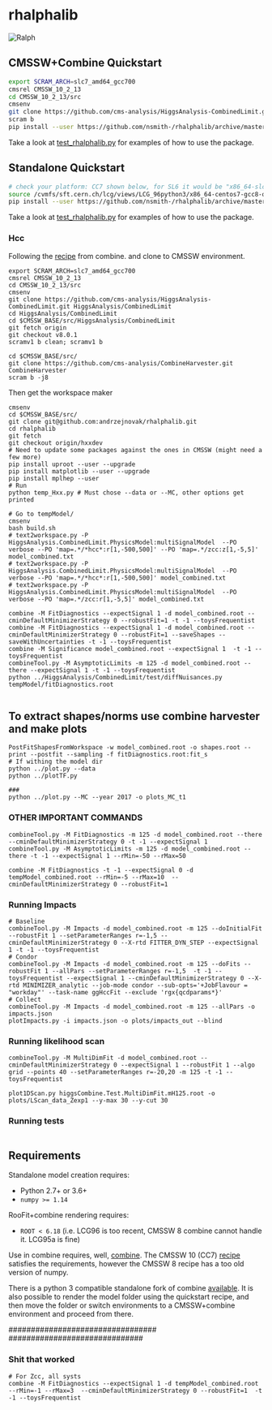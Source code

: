 # rhalphalib

![Ralph](https://upload.wikimedia.org/wikipedia/en/thumb/1/14/Ralph_Wiggum.png/220px-Ralph_Wiggum.png)

## CMSSW+Combine Quickstart
```bash
export SCRAM_ARCH=slc7_amd64_gcc700
cmsrel CMSSW_10_2_13
cd CMSSW_10_2_13/src
cmsenv
git clone https://github.com/cms-analysis/HiggsAnalysis-CombinedLimit.git HiggsAnalysis/CombinedLimit
scram b
pip install --user https://github.com/nsmith-/rhalphalib/archive/master.zip
```
Take a look at [test_rhalphalib.py](https://github.com/nsmith-/rhalphalib/blob/master/tests/test_rhalphalib.py)
for examples of how to use the package.

## Standalone Quickstart
```bash
# check your platform: CC7 shown below, for SL6 it would be "x86_64-slc6-gcc8-opt"
source /cvmfs/sft.cern.ch/lcg/views/LCG_96python3/x86_64-centos7-gcc8-opt/setup.sh  # or .csh, etc.
pip install --user https://github.com/nsmith-/rhalphalib/archive/master.zip
```
Take a look at [test_rhalphalib.py](https://github.com/nsmith-/rhalphalib/blob/master/tests/test_rhalphalib.py)
for examples of how to use the package.

### Hcc
Following the [recipe](https://cms-analysis.github.io/HiggsAnalysis-CombinedLimit/#cc7-release-cmssw_10_2_x-recommended-version) from combine. and clone to CMSSW environment.
```
export SCRAM_ARCH=slc7_amd64_gcc700
cmsrel CMSSW_10_2_13
cd CMSSW_10_2_13/src
cmsenv
git clone https://github.com/cms-analysis/HiggsAnalysis-CombinedLimit.git HiggsAnalysis/CombinedLimit
cd HiggsAnalysis/CombinedLimit
cd $CMSSW_BASE/src/HiggsAnalysis/CombinedLimit
git fetch origin
git checkout v8.0.1
scramv1 b clean; scramv1 b

cd $CMSSW_BASE/src/
git clone https://github.com/cms-analysis/CombineHarvester.git CombineHarvester
scram b -j8
```
Then get the workspace maker

```
cmsenv
cd $CMSSW_BASE/src/
git clone git@github.com:andrzejnovak/rhalphalib.git
cd rhalphalib
git fetch
git checkout origin/hxxdev
# Need to update some packages against the ones in CMSSW (might need a few more)
pip install uproot --user --upgrade
pip install matplotlib --user --upgrade
pip install mplhep --user
# Run
python temp_Hxx.py # Must chose --data or --MC, other options get printed

# Go to tempModel/
cmsenv
bash build.sh
# text2workspace.py -P HiggsAnalysis.CombinedLimit.PhysicsModel:multiSignalModel  --PO verbose --PO 'map=.*/*hcc*:r[1,-500,500]' --PO 'map=.*/zcc:z[1,-5,5]' model_combined.txt
# text2workspace.py -P HiggsAnalysis.CombinedLimit.PhysicsModel:multiSignalModel  --PO verbose --PO 'map=.*/*hcc*:r[1,-500,500]' model_combined.txt
# text2workspace.py -P HiggsAnalysis.CombinedLimit.PhysicsModel:multiSignalModel  --PO verbose --PO 'map=.*/zcc:r[1,-5,5]' model_combined.txt

combine -M FitDiagnostics --expectSignal 1 -d model_combined.root --cminDefaultMinimizerStrategy 0 --robustFit=1 -t -1 --toysFrequentist 
combine -M FitDiagnostics --expectSignal 1 -d model_combined.root --cminDefaultMinimizerStrategy 0 --robustFit=1 --saveShapes --saveWithUncertainties -t -1 --toysFrequentist 
combine -M Significance model_combined.root --expectSignal 1  -t -1 --toysFrequentist
combineTool.py -M AsymptoticLimits -m 125 -d model_combined.root --there --expectSignal 1 -t -1 --toysFrequentist
python ../HiggsAnalysis/CombinedLimit/test/diffNuisances.py tempModel/fitDiagnostics.root 


```
## To extract shapes/norms use combine harvester and make plots
```
PostFitShapesFromWorkspace -w model_combined.root -o shapes.root --print --postfit --sampling -f fitDiagnostics.root:fit_s
# If withing the model dir
python ../plot.py --data 
python ../plotTF.py

###
python ../plot.py --MC --year 2017 -o plots_MC_t1
```


### OTHER IMPORTANT COMMANDS
```
combineTool.py -M FitDiagnostics -m 125 -d model_combined.root --there --cminDefaultMinimizerStrategy 0 -t -1 --expectSignal 1
combineTool.py -M AsymptoticLimits -m 125 -d model_combined.root --there -t -1 --expectSignal 1 --rMin=-50 --rMax=50

combine -M FitDiagnostics -t -1 --expectSignal 0 -d tempModel_combined.root --rMin=-5 --rMax=10  --cminDefaultMinimizerStrategy 0 --robustFit=1
```

### Running Impacts
```
# Baseline
combineTool.py -M Impacts -d model_combined.root -m 125 --doInitialFit --robustFit 1 --setParameterRanges r=-1,5 --cminDefaultMinimizerStrategy 0 --X-rtd FITTER_DYN_STEP --expectSignal 1 -t -1 --toysFrequentist 
# Condor
combineTool.py -M Impacts -d model_combined.root -m 125 --doFits --robustFit 1 --allPars --setParameterRanges r=-1,5  -t -1 --toysFrequentist --expectSignal 1 --cminDefaultMinimizerStrategy 0 --X-rtd MINIMIZER_analytic --job-mode condor --sub-opts='+JobFlavour = "workday"' --task-name ggHccFit --exclude 'rgx{qcdparams*}'
# Collect
combineTool.py -M Impacts -d model_combined.root -m 125 --allPars -o impacts.json
plotImpacts.py -i impacts.json -o plots/impacts_out --blind
```

### Running likelihood scan
```
combineTool.py -M MultiDimFit -d model_combined.root --cminDefaultMinimizerStrategy 0 --expectSignal 1 --robustFit 1 --algo grid --points 40 --setParameterRanges r=-20,20 -m 125 -t -1 --toysFrequentist

plot1DScan.py higgsCombine.Test.MultiDimFit.mH125.root -o plots/LScan_data_Zexp1 --y-max 30 --y-cut 30
```

### Running tests
```

```

## Requirements
Standalone model creation requires:
  - Python 2.7+ or 3.6+
  - `numpy >= 1.14`

RooFit+combine rendering requires:
  - `ROOT < 6.18` (i.e. LCG96 is too recent, CMSSW 8 combine cannot handle it.  LCG95a is fine)

Use in combine requires, well, [combine](https://github.com/cms-analysis/HiggsAnalysis-CombinedLimit).
The CMSSW 10 (CC7) [recipe](https://cms-analysis.github.io/HiggsAnalysis-CombinedLimit/#cc7-release-cmssw_10_2_x-recommended-version)
satisfies the requirements, however the CMSSW 8 recipe has a too old version of numpy.

There is a python 3 compatible standalone fork of combine [available](https://github.com/guitargeek/combine).
It is also possible to render the model folder using the quickstart recipe, and then move the folder or switch
environments to a CMSSW+combine environment and proceed from there.


#################################
##############################
### Shit that worked
```
# For Zcc, all systs
combine -M FitDiagnostics --expectSignal 1 -d tempModel_combined.root --rMin=-1 --rMax=3  --cminDefaultMinimizerStrategy 0 --robustFit=1  -t -1 --toysFrequentist


```
